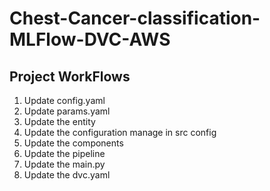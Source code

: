 # Chest-Cancer-classification-MLFlow-DVC-AWS

## Project WorkFlows

1. Update config.yaml
2. Update params.yaml
3. Update the entity
4. Update the configuration manage in src config
5. Update the components
6. Update the pipeline
7. Update the main.py
8. Update the dvc.yaml
